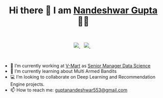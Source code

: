 <h1 align='center'>
  Hi there 👋 I am <a href="https://nandeshwar.in/"> Nandeshwar Gupta</a> 👨‍💻
</h1>

<br>

<p align='center'>
  
  <a href="https://www.linkedin.com/in/nandeshwargupta/">
    <img src="https://img.shields.io/badge/linkedin-%230077B5.svg?&style=for-the-badge&logo=linkedin&logoColor=white" />
  </a>&nbsp;&nbsp;
  <a href="https://twitter.com/nandeshwar_g">
    <img src="https://img.shields.io/badge/Twitter-1DA1F2?style=for-the-badge&logo=twitter&logoColor=white" />        
  </a>&nbsp;&nbsp;
  
</p>

<br>

- 🔭 I’m currently working at [V-Mart](https://www.linkedin.com/company/v-mart-retail-ltd./) as [Senior Manager Data Science](https://nandeshwar.in/about/)
- 🌱 I’m currently learning about Multi Armed Bandits
- 💻 I’m looking to collaborate on Deep Learning and Recommendation Engine projects.
- 📫 How to reach me: [guptanandeshwar553@gmail.com](mailto:guptanandeshwar553@gmail.com)
<!--
<br>

<div align='center'>
<img src="https://github-readme-stats.vercel.app/api?username=nandesh553&show_icons=true">
</div>
-->
